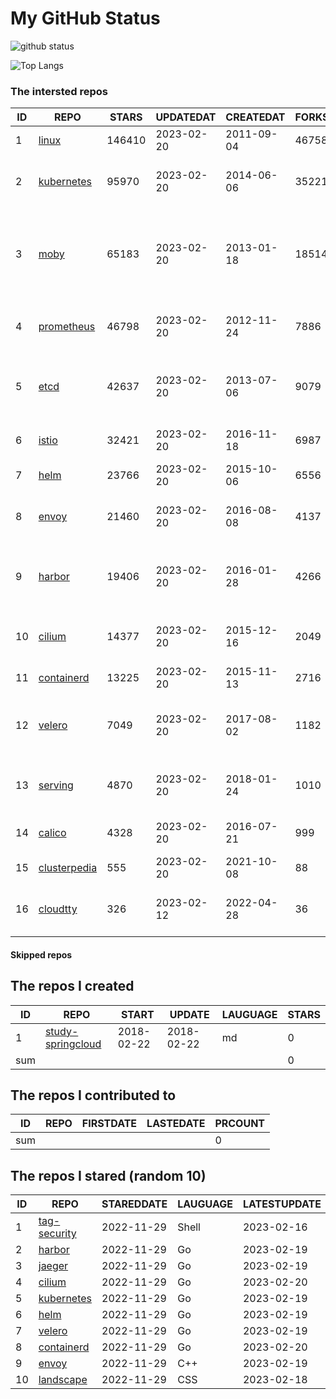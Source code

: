 # My GitHub Status

<img src="https://github-readme-stats-1.yihong0618.vercel.app/api?username=daoqingniu&show_icons=true&&&hide_title=true&count_private=true" alt="github status" />

![Top Langs](https://github-readme-stats-1.yihong0618.vercel.app/api/top-langs/?username=daoqingniu&layout=compact)

<!--START_SECTION:github_repos-->
### The intersted repos
| ID |                              REPO                               | STARS  | UPDATEDAT  | CREATEDAT  | FORKSCOUNT |                                              DESCRIPTIONS                                              |
|----|-----------------------------------------------------------------|--------|------------|------------|------------|--------------------------------------------------------------------------------------------------------|
|  1 | [linux](https://github.com/torvalds/linux)                      | 146410 | 2023-02-20 | 2011-09-04 |      46758 | Linux kernel source tree                                                                               |
|  2 | [kubernetes](https://github.com/kubernetes/kubernetes)          |  95970 | 2023-02-20 | 2014-06-06 |      35221 | Production-Grade Container Scheduling and Management                                                   |
|  3 | [moby](https://github.com/moby/moby)                            |  65183 | 2023-02-20 | 2013-01-18 |      18514 | Moby Project - a collaborative project for the container ecosystem to assemble container-based systems |
|  4 | [prometheus](https://github.com/prometheus/prometheus)          |  46798 | 2023-02-20 | 2012-11-24 |       7886 | The Prometheus monitoring system and time series database.                                             |
|  5 | [etcd](https://github.com/etcd-io/etcd)                         |  42637 | 2023-02-20 | 2013-07-06 |       9079 | Distributed reliable key-value store for the most critical data of a distributed system                |
|  6 | [istio](https://github.com/istio/istio)                         |  32421 | 2023-02-20 | 2016-11-18 |       6987 | Connect, secure, control, and observe services.                                                        |
|  7 | [helm](https://github.com/helm/helm)                            |  23766 | 2023-02-20 | 2015-10-06 |       6556 | The Kubernetes Package Manager                                                                         |
|  8 | [envoy](https://github.com/envoyproxy/envoy)                    |  21460 | 2023-02-20 | 2016-08-08 |       4137 | Cloud-native high-performance edge/middle/service proxy                                                |
|  9 | [harbor](https://github.com/goharbor/harbor)                    |  19406 | 2023-02-20 | 2016-01-28 |       4266 | An open source trusted cloud native registry project that stores, signs, and scans content.            |
| 10 | [cilium](https://github.com/cilium/cilium)                      |  14377 | 2023-02-20 | 2015-12-16 |       2049 | eBPF-based Networking, Security, and Observability                                                     |
| 11 | [containerd](https://github.com/containerd/containerd)          |  13225 | 2023-02-20 | 2015-11-13 |       2716 | An open and reliable container runtime                                                                 |
| 12 | [velero](https://github.com/vmware-tanzu/velero)                |   7049 | 2023-02-20 | 2017-08-02 |       1182 | Backup and migrate Kubernetes applications and their persistent volumes                                |
| 13 | [serving](https://github.com/knative/serving)                   |   4870 | 2023-02-20 | 2018-01-24 |       1010 | Kubernetes-based, scale-to-zero, request-driven compute                                                |
| 14 | [calico](https://github.com/projectcalico/calico)               |   4328 | 2023-02-20 | 2016-07-21 |        999 | Cloud native networking and network security                                                           |
| 15 | [clusterpedia](https://github.com/clusterpedia-io/clusterpedia) |    555 | 2023-02-20 | 2021-10-08 |         88 | The Encyclopedia of Kubernetes clusters                                                                |
| 16 | [cloudtty](https://github.com/cloudtty/cloudtty)                |    326 | 2023-02-12 | 2022-04-28 |         36 | A Friendly Kubernetes CloudShell (Web Terminal) !                                                      |



#### Skipped repos
<!--END_SECTION:github_repos-->

<!--START_SECTION:my_github-->
## The repos I created
| ID  |                                 REPO                                 |   START    |   UPDATE   | LAUGUAGE | STARS |
|-----|----------------------------------------------------------------------|------------|------------|----------|-------|
|   1 | [study-springcloud](https://github.com/daoqingniu/study-springcloud) | 2018-02-22 | 2018-02-22 | md       |     0 |
| sum |                                                                      |            |            |          |     0 |

## The repos I contributed to
| ID  | REPO | FIRSTDATE | LASTEDATE | PRCOUNT |
|-----|------|-----------|-----------|---------|
| sum |      |           |           |       0 |

## The repos I stared (random 10)
| ID |                          REPO                          | STAREDDATE | LAUGUAGE | LATESTUPDATE |
|----|--------------------------------------------------------|------------|----------|--------------|
|  1 | [tag-security](https://github.com/cncf/tag-security)   | 2022-11-29 | Shell    | 2023-02-16   |
|  2 | [harbor](https://github.com/goharbor/harbor)           | 2022-11-29 | Go       | 2023-02-19   |
|  3 | [jaeger](https://github.com/jaegertracing/jaeger)      | 2022-11-29 | Go       | 2023-02-19   |
|  4 | [cilium](https://github.com/cilium/cilium)             | 2022-11-29 | Go       | 2023-02-20   |
|  5 | [kubernetes](https://github.com/kubernetes/kubernetes) | 2022-11-29 | Go       | 2023-02-19   |
|  6 | [helm](https://github.com/helm/helm)                   | 2022-11-29 | Go       | 2023-02-19   |
|  7 | [velero](https://github.com/vmware-tanzu/velero)       | 2022-11-29 | Go       | 2023-02-19   |
|  8 | [containerd](https://github.com/containerd/containerd) | 2022-11-29 | Go       | 2023-02-20   |
|  9 | [envoy](https://github.com/envoyproxy/envoy)           | 2022-11-29 | C++      | 2023-02-19   |
| 10 | [landscape](https://github.com/cncf/landscape)         | 2022-11-29 | CSS      | 2023-02-18   |

<!--END_SECTION:my_github-->
